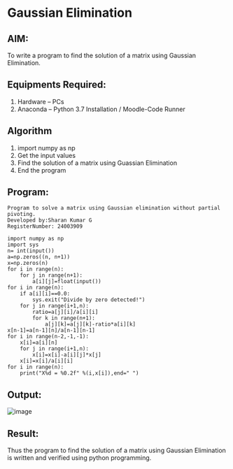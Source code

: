 # Gaussian Elimination

## AIM:
To write a program to find the solution of a matrix using Gaussian Elimination.

## Equipments Required:
1. Hardware – PCs
2. Anaconda – Python 3.7 Installation / Moodle-Code Runner

## Algorithm
1. import numpy as np
2. Get the input values
3. Find the solution of a matrix using Guassian Elimination
4. End the program 


## Program:
```
Program to solve a matrix using Gaussian elimination without partial pivoting.
Developed by:Sharan Kumar G
RegisterNumber: 24003909

import numpy as np
import sys 
n= int(input())
a=np.zeros((n, n+1))
x=np.zeros(n)
for i in range(n):
    for j in range(n+1):
        a[i][j]=float(input())
for i in range(n):
    if a[i][i]==0.0:
        sys.exit("Divide by zero detected!")
    for j in range(i+1,n):
        ratio=a[j][i]/a[i][i]
        for k in range(n+1):
            a[j][k]=a[j][k]-ratio*a[i][k]
x[n-1]=a[n-1][n]/a[n-1][n-1]
for i in range(n-2,-1,-1):
    x[i]=a[i][n]
    for j in range(i+1,n):
        x[i]=x[i]-a[i][j]*x[j]
    x[i]=x[i]/a[i][i]
for i in range(n):
    print("X%d = %0.2f" %(i,x[i]),end=" ")
```

## Output:
![image](https://github.com/user-attachments/assets/0d6ceb63-675c-419b-a52a-f7947dcc8597)


## Result:
Thus the program to find the solution of a matrix using Gaussian Elimination is written and verified using python programming.

